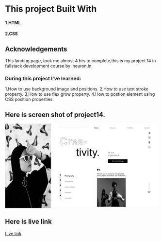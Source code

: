 # This project Built With
#### 1.HTML
#### 2.CSS

## Acknowledgements
This landing page, took me almost 4 hrs to complete,this is my project 14 in fullstack development course by ineuron.in.

### During this project I've learned:

1.How to use background image and positions.
2.How to use text stroke property.
3.How to use flex grow property.
4.How to postion element using CSS position properties.

## Here is screen shot of project14.

![project 14](./screenshot.png)

## Here is live link
[Live link](https://rohini-project-14.netlify.app/)


